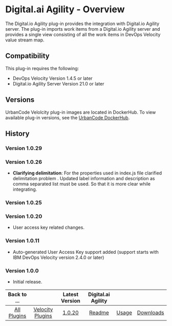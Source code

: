 
# Digital.ai Agility - Overview


The Digital.io Agility plug-in provides the integration with Digital.io Agility server. The plug-in imports work items from a Digital.io Agility server and provides a single view consisting of all the work items in DevOps Velocity value stream map.

## Compatibility

This plug-in requires the following:

* DevOps Velocity
Version 1.4.5 or later
* Digital.io Agility Server Version 21.0 or later

## Versions

UrbanCode Velolcity plug-in images are located in DockerHub. To view available plug-in versions, see the [UrbanCode DockerHub](https://hub.docker.com/r/urbancode/ucv-ext-agility/tags).

## History

### Version 1.0.29


### Version 1.0.26

* **Clarifying delimitation**: For the properties used in index.js file clarified delimitation problem . Updated label information and description as comma separated list must be used. So that it is more clear while integrating.

### Version 1.0.25

### Version 1.0.20

* User access key related changes.

### Version 1.0.11

* Auto-generated User Access Key support added (support starts with IBM DevOps Velocity version 2.4.0 or later)

### Version 1.0.0

* Initial release.


|Back to ...||Latest Version|Digital.ai Agility |||
| :---: | :---: | :---: | :---: | :---: | :---: |
|[All Plugins](../../index.md)|[Velocity Plugins](../README.md)|[1.0.20](https://raw.githubusercontent.com/UrbanCode/IBM-UCV-PLUGINS/main/files/ucv-ext-agility/ucv-ext-agility-1.0.20.tar.zip)|[Readme](README.md)|[Usage](usage.md)|[Downloads](downloads.md)|
